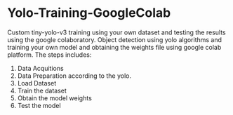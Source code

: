 # Yolo-Training-GoogleColab
Custom tiny-yolo-v3 training using your own dataset and testing the results using the google colaboratory.
Object detection using yolo algorithms and training your own model and obtaining the weights file using google colab 
platform.
The steps includes:

1. Data Acquitions
2. Data Preparation according to the yolo.
3. Load Dataset
4. Train the dataset
5. Obtain the model weights
6. Test the model
